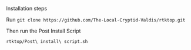Installation steps

Run  `git clone https://github.com/The-Local-Cryptid-Valdis/rtktop.git`

Then run the Post Install Script

`rtktop/Post\ install\ script.sh `

